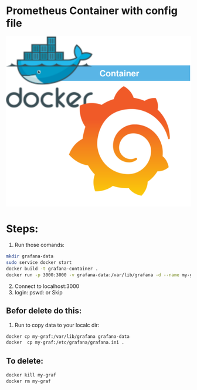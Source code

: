 <p align="center">
<h1>Prometheus Container with config file</h1>
<img src="https://github.com/Joska99/joska/blob/main/docker/grafana/diagram.drawio.svg">
</p>

<h1>Steps:</h1>

1. Run those comands:
```bash
mkdir grafana-data
sudo service docker start 
docker build -t grafana-container .
docker run -p 3000:3000 -v grafana-data:/var/lib/grafana -d --name my-graf --restart=on-failure -t grafana-container
```
2. Connect to localhost:3000
3. login: pswd: or Skip

<h2>Befor delete do this:</h2>

1.  Run to copy data to your localc dir:
```bash
docker cp my-graf:/var/lib/grafana grafana-data
docker  cp my-graf:/etc/grafana/grafana.ini .
``` 

<h2>To delete:</h2>

```Bash
docker kill my-graf
docker rm my-graf
```